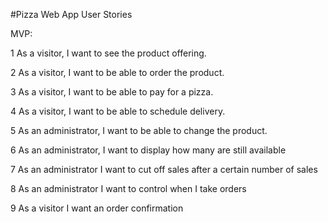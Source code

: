 #Pizza Web App User Stories

MVP:

1 As a visitor, I want to see the product offering.

2 As a visitor, I want to be able to order the product.

3 As a visitor, I want to be able to pay for a pizza.

4 As a visitor, I want to be able to schedule delivery.

5 As an administrator, I want to be able to change the product.

6 As an administrator, I want to display how many are still available

7 As an administrator I want to cut off sales after a certain number of sales

8 As an administrator I want to control when I take orders

9 As a visitor I want an order confirmation


